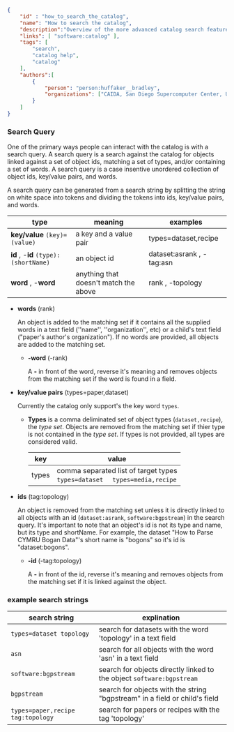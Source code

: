 ~~~json
{
    "id" : "how_to_search_the_catalog",
    "name": "How to search the catalog",
    "description":"Overview of the more advanced catalog search features.",
    "links": [ "software:catalog" ],
    "tags": [
        "search",
        "catalog help",
        "catalog"
    ],
    "authors":[
        {
            "person": "person:huffaker__bradley",
            "organizations": ["CAIDA, San Diego Supercomputer Center, University of California San Diego"]
        }
    ]
}
~~~


### Search Query

One of the primary ways people can interact with the catalog is with a search query. A search query is a search against the catalog for objects linked against a set of object ids, matching a set of types, and/or containing a set of words. A search query is a case insentive unordered collection of object ids, key/value pairs, and words.

A search query can be generated from a search string by splitting the string on white space into tokens and dividing the tokens into ids, key/value pairs, and words.

| type | meaning | examples |
|------|------------|---------|
| **key/value** ``(key)=(value)`` | a key and a value pair  | types=dataset,recipe | 
| **id** , -**id**      ``(type):(shortName)``  | an object id | dataset:asrank , -tag:asn | 
| **word** , -**word**     | anything that doesn't match the above | rank , -topology |

- **words** (rank)

   An object is added to the matching set if it contains all the supplied words in a text field (''name'', ''organization'', etc) or 
   a child's text field ("paper's author's organization"). If no words are provided, all objects are added to the matching set.

    - **-word** (-rank)

       A **-** in front of the word, reverse it's meaning and removes objects from the matching set if the word is found in a field.

- **key/value pairs** (types=paper,dataset)

   Currently the catalog only support's the key word ``types``.  

   - **Types** is a comma deliminated set of object types (``dataset,recipe``), the *type set*.  Objects are removed from
   the matching set if thier type is not contained in the *type set*.  If types is not provided, all types are considered valid.

      |   key    |    value     | 
      |----------|--------------|
      |   types  |   comma separated list of target types <br>  `types=dataset`  &nbsp;&nbsp;&nbsp;  `types=media,recipe` | 
      
- **ids** (tag:topology)

   An object is removed from the matching set unless it is directly linked to all objects with an id (``dataset:asrank``, ``software:bgpstream``) in the search query.
   It's important to note that an object's id is not its type and name, but its type and shortName.
   For example, the dataset "How to Parse CYMRU Bogan Data"'s short name is "bogons" so it's id is "dataset:bogons".

    - **-id** (-tag:topology)

       A **-** in front of the id, reverse it's meaning and removes objects from the matching set if it is linked against the object.

### example search strings

|  search string | explination | 
|----------------|-------------|
| ``types=dataset topology`` | search for datasets with the word 'topology' in a text field |
| ``asn`` | search for all objects with the word 'asn' in a text field |
| ``software:bgpstream`` | search for objects directly linked to the object ``software:bgpstream`` |
| ``bgpstream`` | search for objects with the string "bgpstream" in a field or child's field | 
| ``types=paper,recipe tag:topology`` | search for papers or recipes with the tag 'topology' | 

